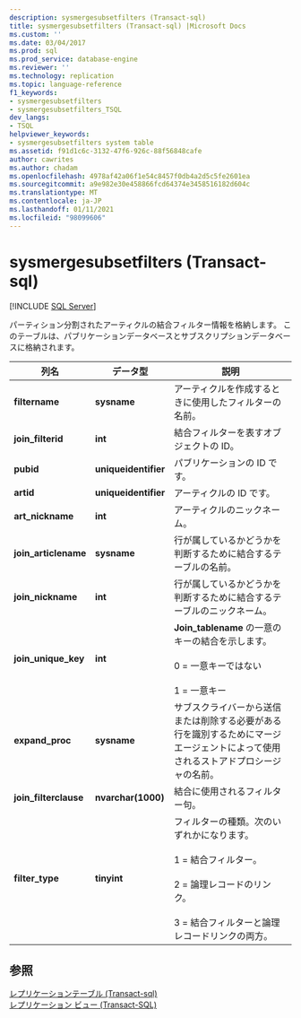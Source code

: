 ```yaml
---
description: sysmergesubsetfilters (Transact-sql)
title: sysmergesubsetfilters (Transact-sql) |Microsoft Docs
ms.custom: ''
ms.date: 03/04/2017
ms.prod: sql
ms.prod_service: database-engine
ms.reviewer: ''
ms.technology: replication
ms.topic: language-reference
f1_keywords:
- sysmergesubsetfilters
- sysmergesubsetfilters_TSQL
dev_langs:
- TSQL
helpviewer_keywords:
- sysmergesubsetfilters system table
ms.assetid: f91d1c6c-3132-47f6-926c-88f56848cafe
author: cawrites
ms.author: chadam
ms.openlocfilehash: 4978af42a06f1e54c8457f0db4a2d5c5fe2601ea
ms.sourcegitcommit: a9e982e30e458866fcd64374e3458516182d604c
ms.translationtype: MT
ms.contentlocale: ja-JP
ms.lasthandoff: 01/11/2021
ms.locfileid: "98099606"
---
```

# <a name="sysmergesubsetfilters-transact-sql"></a>sysmergesubsetfilters (Transact-sql)
[!INCLUDE [SQL Server](../../includes/applies-to-version/sqlserver.md)]

  パーティション分割されたアーティクルの結合フィルター情報を格納します。 このテーブルは、パブリケーションデータベースとサブスクリプションデータベースに格納されます。  
  
|列名|データ型|説明|  
|-----------------|---------------|-----------------|  
|**filtername**|**sysname**|アーティクルを作成するときに使用したフィルターの名前。|  
|**join_filterid**|**int**|結合フィルターを表すオブジェクトの ID。|  
|**pubid**|**uniqueidentifier**|パブリケーションの ID です。|  
|**artid**|**uniqueidentifier**|アーティクルの ID です。|  
|**art_nickname**|**int**|アーティクルのニックネーム。|  
|**join_articlename**|**sysname**|行が属しているかどうかを判断するために結合するテーブルの名前。|  
|**join_nickname**|**int**|行が属しているかどうかを判断するために結合するテーブルのニックネーム。|  
|**join_unique_key**|**int**|**Join_tablename** の一意のキーの結合を示します。<br /><br /> 0 = 一意キーではない<br /><br /> 1 = 一意キー|  
|**expand_proc**|**sysname**|サブスクライバーから送信または削除する必要がある行を識別するためにマージエージェントによって使用されるストアドプロシージャの名前。|  
|**join_filterclause**|**nvarchar(1000)**|結合に使用されるフィルター句。|  
|**filter_type**|**tinyint**|フィルターの種類。次のいずれかになります。<br /><br /> 1 = 結合フィルター。<br /><br /> 2 = 論理レコードのリンク。<br /><br /> 3 = 結合フィルターと論理レコードリンクの両方。|  
  
## <a name="see-also"></a>参照  
 [レプリケーションテーブル &#40;Transact-sql&#41;](../../relational-databases/system-tables/replication-tables-transact-sql.md)   
 [レプリケーション ビュー &#40;Transact-SQL&#41;](../../relational-databases/system-views/replication-views-transact-sql.md)  
  
  
